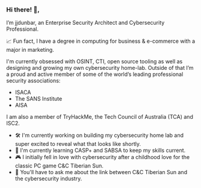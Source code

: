 ### Hi there! 👋,

I’m jjdunbar, an Enterprise Security Architect and Cybersecurity Professional. 

📈 Fun fact, I have a degree in computing for business & e-commerce with a major in marketing. 

I'm currently obsessed with OSINT, CTI, open source tooling as well as designing and growing my own cybersecurity home-lab. Outside of that I’m a proud and active member of some of the world’s leading professional security associations:

- ISACA
- The SANS Institute
- AISA

I am also a member of TryHackMe, the Tech Council of Australia (TCA) and ISC2.

- 🛠️ I'm currently working on building my cybersecurity home lab and super excited to reveal what that looks like shortly.
- 🌱 I'm currently learning CASP+ and SABSA to keep my skills current. 
- 🎮 I initially fell in love with cybersecurity after a childhood love for the classic PC game C&C Tiberian Sun.
- 💬 You'll have to ask me about the link between C&C Tiberian Sun and the cybersecurity industry. 

<!--
**jjdunbar/jjdunbar** is a ✨ _special_ ✨ repository because its `README.md` (this file) appears on your GitHub profile.

Here are some ideas to get you started:

- 🔭 I’m currently working on ...
- 🌱 I’m currently learning ...
- 👯 I’m looking to collaborate on ...
- 🤔 I’m looking for help with ...
- 💬 Ask me about ...
- 📫 How to reach me: ...
- 😄 Pronouns: ...
- ⚡ Fun fact: ...
-->
